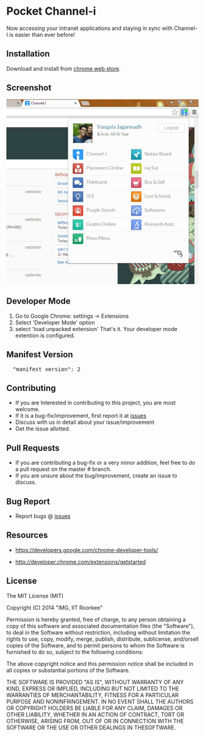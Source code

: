 Pocket Channel-i
===========

Now accessing your intranet applications and staying in sync with Channel-I is easier than ever before!

Installation
------------

Download and install from [chrome web store](https://chrome.google.com/webstore/detail/pocket-channel-i/bmdldmogfobfbhfbifklclnbacoojknk).

Screenshot
----------

![screenshot](https://raw.githubusercontent.com/IMGIITRoorkee/Pocket-Channeli/master/Pocket-Channeli-Screenshot.jpg)


Developer Mode
--------------

1. Go to Google Chrome: settings -> Extensions
2. Select 'Developer Mode' option
3. select 'load unpacked extension'
That's it. Your developer mode extention is configured.


Manifest Version
----------------
<pre>
  "manifest_version": 2
</pre>


Contributing
------------

* If you are Interested in contributing to this project, you are most welcome.
* If it is a bug-fix/improvement, first report it at [issues](https://github.com/IMGIITRoorkee/Pocket-Channeli/issues)
* Discuss with us in detail about your issue/improvement
* Get the issue allotted.


Pull Requests
-------------

* If you are contributing a bug-fix or a very minor addition, feel free to do a pull request on the master # branch.
* If you are unsure about the bug/improvement, create an issue to discuss.


Bug Report
----------

* Report bugs @ [issues](https://github.com/IMGIITRoorkee/Pocket-Channeli/issues)


Resources
---------

* https://developers.google.com/chrome-developer-tools/

* http://developer.chrome.com/extensions/getstarted


License
-------
The MIT License (MIT)

Copyright (C) 2014 "IMG, IIT Roorkee"

Permission is hereby granted, free of charge, to any person obtaining a copy of this software and associated documentation files (the "Software"), to deal in the Software without restriction, including without limitation the rights to use, copy, modify, merge, publish, distribute, sublicense, and/orsell copies of the Software, and to permit persons to whom the Software is furnished to do so, subject to the following conditions:

The above copyright notice and this permission notice shall be included in all copies or substantial portions of the Software.

THE SOFTWARE IS PROVIDED "AS IS", WITHOUT WARRANTY OF ANY KIND, EXPRESS OR IMPLIED, INCLUDING BUT NOT LIMITED TO THE WARRANTIES OF MERCHANTABILITY, FITNESS FOR A PARTICULAR PURPOSE AND NONINFRINGEMENT. IN NO EVENT SHALL THE AUTHORS OR COPYRIGHT HOLDERS BE LIABLE FOR ANY CLAIM, DAMAGES OR OTHER LIABILITY, WHETHER IN AN ACTION OF CONTRACT, TORT OR OTHERWISE, ARISING FROM, OUT OF OR IN CONNECTION WITH THE SOFTWARE OR THE USE OR OTHER DEALINGS IN THESOFTWARE.


  
